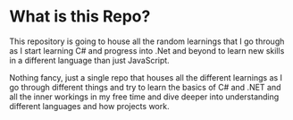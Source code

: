 # What is this Repo?

This repository is going to house all the random learnings that I go through as I start learning C# and progress into .Net and beyond to learn new skills in a different language than just JavaScript.

Nothing fancy, just a single repo that houses all the different learnings as I go through different things and try to learn the basics of C# and .NET and all the inner workings in my free time and dive deeper into understanding different languages and how projects work.

